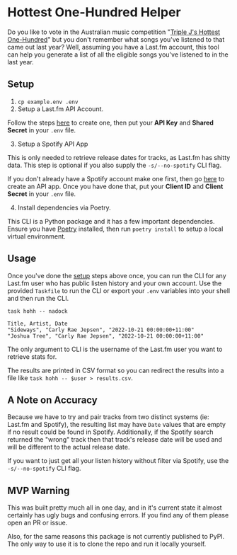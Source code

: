 # Hottest One-Hundred Helper

Do you like to vote in the Australian music competition "[Triple J's Hottest One-Hundred](https://www.abc.net.au/triplej/hottest100)" but you don't remember what songs you've listened to that came out last year? Well, assuming you have a Last.fm account, this tool can help you generate a list of all the eligible songs you've listened to in the last year.

## Setup

1. `cp example.env .env`
2. Setup a Last.fm API Account.

Follow the steps [here](https://www.last.fm/api/account/create) to create one, then put your **API Key** and **Shared Secret** in your `.env` file.

3. Setup a Spotify API App

This is only needed to retrieve release dates for tracks, as Last.fm has shitty
data. This step is optional if you also supply the `-s/--no-spotify` CLI flag.

If you don't already have a Spotify account make one first, then go [here](https://developer.spotify.com/dashboard/applications) to create an API app. Once you have done that, put your **Client ID** and **Client Secret** in your `.env` file.

4. Install dependencies via Poetry.

This CLI is a Python package and it has a few important dependencies. Ensure you have
[Poetry](https://python-poetry.org) installed, then run `poetry install` to setup a
local virtual environment.

## Usage

Once you've done the [setup](Setup) steps above once, you can run the CLI for any
Last.fm user who has public listen history and your own account. Use the provided
`Taskfile` to run the CLI or export your `.env` variables into your shell and then run
the CLI.

```console
task hohh -- nadock

Title, Artist, Date
"Sideways", "Carly Rae Jepsen", "2022-10-21 00:00:00+11:00"
"Joshua Tree", "Carly Rae Jepsen", "2022-10-21 00:00:00+11:00"
```

The only argument to CLI is the username of the Last.fm user you want to retrieve
stats for.

The results are printed in CSV format so you can redirect the results into a file
like `task hohh -- $user > results.csv`.

## A Note on Accuracy

Because we have to try and pair tracks from two distinct systems (ie: Last.fm and
Spotify), the resulting list may have `Date` values that are empty if no result could
be found in Spotify. Additionally, if the Spotify search returned the "wrong" track
then that track's release date will be used and will be different to the actual release
date.

If you want to just get all your listen history without filter via Spotify, use
the `-s/--no-spotify` CLI flag.

## MVP Warning

This was built pretty much all in one day, and in it's current state it almost certainly
has ugly bugs and confusing errors. If you find any of them please open an PR or issue.

Also, for the same reasons this package is not currently published to PyPI. The only way
to use it is to clone the repo and run it locally yourself.
